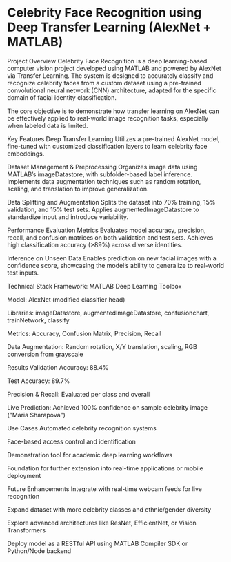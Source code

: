 # Celebrity Face Recognition using Deep Transfer Learning (AlexNet + MATLAB)

Project Overview
Celebrity Face Recognition is a deep learning-based computer vision project developed using MATLAB and powered by AlexNet via Transfer Learning. The system is designed to accurately classify and recognize celebrity faces from a custom dataset using a pre-trained convolutional neural network (CNN) architecture, adapted for the specific domain of facial identity classification.

The core objective is to demonstrate how transfer learning on AlexNet can be effectively applied to real-world image recognition tasks, especially when labeled data is limited.

Key Features
Deep Transfer Learning
Utilizes a pre-trained AlexNet model, fine-tuned with customized classification layers to learn celebrity face embeddings.

Dataset Management & Preprocessing
Organizes image data using MATLAB’s imageDatastore, with subfolder-based label inference. Implements data augmentation techniques such as random rotation, scaling, and translation to improve generalization.

Data Splitting and Augmentation
Splits the dataset into 70% training, 15% validation, and 15% test sets. Applies augmentedImageDatastore to standardize input and introduce variability.

Performance Evaluation Metrics
Evaluates model accuracy, precision, recall, and confusion matrices on both validation and test sets. Achieves high classification accuracy (>89%) across diverse identities.

Inference on Unseen Data
Enables prediction on new facial images with a confidence score, showcasing the model’s ability to generalize to real-world test inputs.

Technical Stack
Framework: MATLAB Deep Learning Toolbox

Model: AlexNet (modified classifier head)

Libraries: imageDatastore, augmentedImageDatastore, confusionchart, trainNetwork, classify

Metrics: Accuracy, Confusion Matrix, Precision, Recall

Data Augmentation: Random rotation, X/Y translation, scaling, RGB conversion from grayscale

Results
Validation Accuracy: 88.4%

Test Accuracy: 89.7%

Precision & Recall: Evaluated per class and overall

Live Prediction: Achieved 100% confidence on sample celebrity image ("Maria Sharapova")

Use Cases
Automated celebrity recognition systems

Face-based access control and identification

Demonstration tool for academic deep learning workflows

Foundation for further extension into real-time applications or mobile deployment

Future Enhancements
Integrate with real-time webcam feeds for live recognition

Expand dataset with more celebrity classes and ethnic/gender diversity

Explore advanced architectures like ResNet, EfficientNet, or Vision Transformers

Deploy model as a RESTful API using MATLAB Compiler SDK or Python/Node backend


